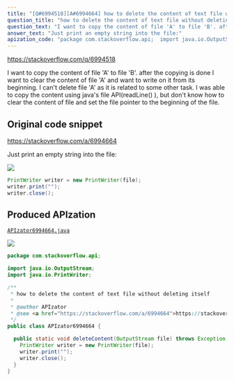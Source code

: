 ```yaml
---
title: "[Q#6994518][A#6994664] how to delete the content of text file without deleting itself"
question_title: "how to delete the content of text file without deleting itself"
question_text: "I want to copy the content of file 'A' to file 'B'. after the copying is done I want to clear the content of file 'A' and want to write on it from its beginning. I can't delete file 'A' as it is related to some other task. I was able to copy the content using java's file API(readLine() ), but don't know how to clear the content of file and set the file pointer to the beginning of the file."
answer_text: "Just print an empty string into the file:"
apization_code: "package com.stackoverflow.api;  import java.io.OutputStream; import java.io.PrintWriter;  /**  * how to delete the content of text file without deleting itself  *  * @author APIzator  * @see <a href=\"https://stackoverflow.com/a/6994664\">https://stackoverflow.com/a/6994664</a>  */ public class APIzator6994664 {    public static void deleteContent(OutputStream file) throws Exception {     PrintWriter writer = new PrintWriter(file);     writer.print(\"\");     writer.close();   } }"
---
```


https://stackoverflow.com/q/6994518

I want to copy the content of file &#x27;A&#x27; to file &#x27;B&#x27;.
after the copying is done I want to clear the content of file &#x27;A&#x27; and want to write on it from its beginning.
I can&#x27;t delete file &#x27;A&#x27; as it is related to some other task.
I was able to copy the content using java&#x27;s file API(readLine() ), but don&#x27;t know how to clear the content of file and set the file pointer to the beginning of the file.



## Original code snippet

https://stackoverflow.com/a/6994664

Just print an empty string into the file:

<div class="code-logo"><img src="/stackoverflow.png" /></div>

```java
PrintWriter writer = new PrintWriter(file);
writer.print("");
writer.close();
```

## Produced APIzation

[`APIzator6994664.java`](https://github.com/pasqualesalza/apization-temp-data/raw/master/search/APIzator6994664.java)

<div class="code-logo"><img src="/apizator.png" /></div>

```java
package com.stackoverflow.api;

import java.io.OutputStream;
import java.io.PrintWriter;

/**
 * how to delete the content of text file without deleting itself
 *
 * @author APIzator
 * @see <a href="https://stackoverflow.com/a/6994664">https://stackoverflow.com/a/6994664</a>
 */
public class APIzator6994664 {

  public static void deleteContent(OutputStream file) throws Exception {
    PrintWriter writer = new PrintWriter(file);
    writer.print("");
    writer.close();
  }
}

```